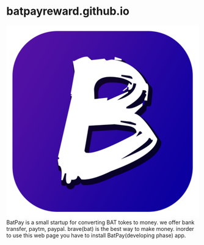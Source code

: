 # batpayreward.github.io
![image](https://github.com/batpayrewards/batpayrewards.github.io/blob/master/mainBatPayLogo.png)
BatPay is a small startup for converting BAT tokes to money.
we offer bank transfer, paytm, paypal.
brave(bat) is the best way to make money. 
inorder to use this web page you have to install BatPay(developing phase) app.
